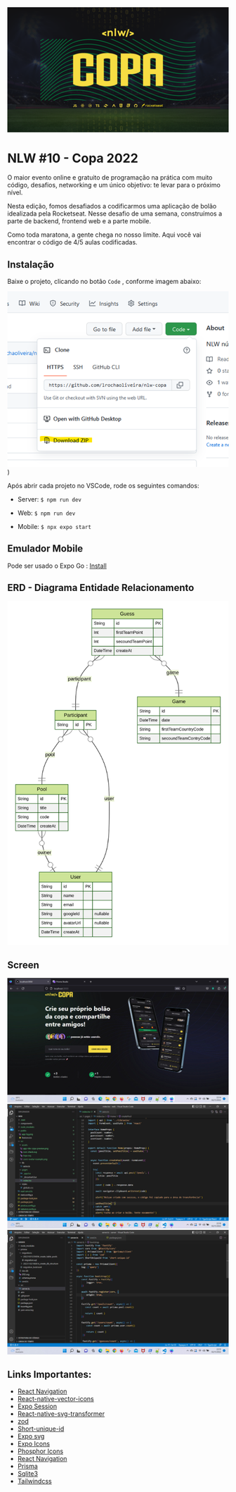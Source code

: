 <img src="https://github.com/lrochaoliveira/nlw-copa-2022/blob/main/copa/Wallpaper_-_1920x1080.png" alt="drawing" width="1000"/>

# NLW #10 - Copa 2022
O maior evento online e gratuito de programação na prática com muito código, desafios, networking e um único objetivo: te levar para o próximo nível.

Nesta edição, fomos desafiados a codificarmos uma aplicação de bolão idealizada pela Rocketseat. Nesse desafio de uma semana, construímos a parte de backend, frontend web e a parte mobile.

Como toda maratona, a gente chega no nosso limite. Aqui você vai encontrar o código de 4/5 aulas codificadas. 

## Instalação

Baixe o projeto, clicando no botão `Code` , conforme imagem abaixo:

![Imagem](https://github.com/lrochaoliveira/nlw-copa-2022/blob/main/captura.png))

Após abrir cada projeto no VSCode, rode os seguintes comandos:

* Server: `$ npm run dev`

* Web: `$ npm run dev`

* Mobile: `$ npx expo start`


## Emulador Mobile

Pode ser usado o Expo Go : [Install](https://expo.dev/client)


## ERD - Diagrama Entidade Relacionamento

![ERD](https://github.com/lrochaoliveira/nlw-copa-2022/blob/main/copa/server/prisma/ERD.svg)

## Screen


![Web](https://github.com/lrochaoliveira/nlw-copa-2022/blob/main/tela.jpg)
![Frontend](https://github.com/lrochaoliveira/nlw-copa-2022/blob/main/frontend.jpg)
![BackEnd](https://github.com/lrochaoliveira/nlw-copa-2022/blob/main/backend.jpg)


## Links Importantes:
* [React Navigation](https://reactnavigation.org/docs/getting-started/)
* [React-native-vector-icons](https://oblador.github.io/react-native-vector-icons/)
* [Expo Session](https://docs.expo.dev/versions/latest/sdk/auth-session/)
* [React-native-svg-transformer](https://github.com/kristerkari/react-native-svg-transformer)
* [zod](https://www.npmjs.com/package/zod-prisma#installation)
* [Short-unique-id](https://www.npmjs.com/package/short-unique-id/v/3.0.2)
* [Expo svg](https://docs.expo.dev/versions/latest/sdk/svg/)
* [Expo Icons](https://docs.expo.dev/guides/icons/)
* [Phosphor Icons](https://phosphoricons.com/)
* [React Navigation](https://reactnavigation.org/)
* [Prisma](https://www.prisma.io/)
* [Sqlite3](https://www.npmjs.com/package/sqlite3)
* [Tailwindcss](https://tailwindcss.com/)
